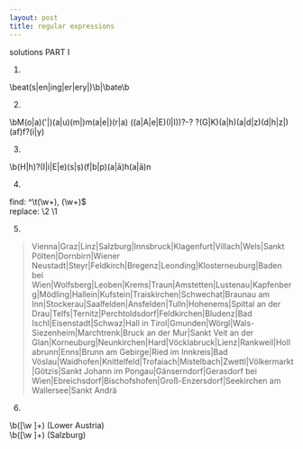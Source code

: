 ```yaml
---
layout: post
title: regular expressions
---
```


solutions PART I  
  
1.  
\beat(s|en|ing|er|ery|)\b|\bate\b

2.  
\bM(o|a)('|)(a|u)(m|)m(a|e|)(r|a) ((a|A|e|E)(l|I))?-? ?(G|K)(a|h)(a|d|z)(d|h|z|)(af)f?(i|y)

3.  
\b(H|h)?(I|i|E|e)(s|ṣ)(f|b|p)(a|ā)h(a|ā)n

4.   
find: ^\t(\w+), (\w+)$  
replace: \2 \1

5.  
>Vienna|Graz|Linz|Salzburg|Innsbruck|Klagenfurt|Villach|Wels|Sankt Pölten|Dornbirn|Wiener Neustadt|Steyr|Feldkirch|Bregenz|Leonding|Klosterneuburg|Baden bei Wien|Wolfsberg|Leoben|Krems|Traun|Amstetten|Lustenau|Kapfenberg|Mödling|Hallein|Kufstein|Traiskirchen|Schwechat|Braunau am Inn|Stockerau|Saalfelden|Ansfelden|Tulln|Hohenems|Spittal an der Drau|Telfs|Ternitz|Perchtoldsdorf|Feldkirchen|Bludenz|Bad Ischl|Eisenstadt|Schwaz|Hall in Tirol|Gmunden|Wörgl|Wals-Siezenheim|Marchtrenk|Bruck an der Mur|Sankt Veit an der Glan|Korneuburg|Neunkirchen|Hard|Vöcklabruck|Lienz|Rankweil|Hollabrunn|Enns|Brunn am Gebirge|Ried im Innkreis|Bad Vöslau|Waidhofen|Knittelfeld|Trofaiach|Mistelbach|Zwettl|Völkermarkt|Götzis|Sankt Johann im Pongau|Gänserndorf|Gerasdorf bei Wien|Ebreichsdorf|Bischofshofen|Groß-Enzersdorf|Seekirchen am Wallersee|Sankt Andrä

6.  
\b([\w ]+) \(Lower Austria\)  
\b([\w ]+) \(Salzburg\)
